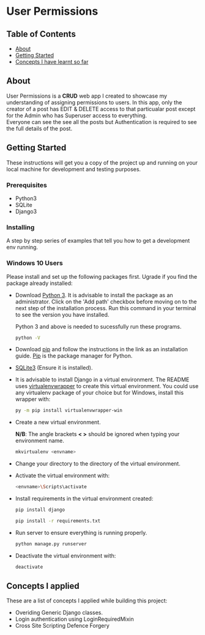 # User Permissions

## Table of Contents

- [About](#about)
- [Getting Started](#getting_started)
- [Concepts I have learnt so far](#concepts_learnt)

## About <a name = "about"></a>

User Permissions is a __CRUD__ web app I created to showcase my understanding of assigning permissions to users. In this app, only the creator of a post has EDIT & DELETE access to that particualar post except for the Admin who has Superuser access to everything.  
Everyone can see the see all the posts but Authentication is required to see the full details of the post.

## Getting Started <a name = "getting_started"></a>

These instructions will get you a copy of the project up and running on your local machine for development and testing purposes.  

### Prerequisites

- Python3 
- SQLite
- Django3

### Installing

A step by step series of examples that tell you how to get a development env running.

### Windows 10 Users

Please install and set up the following packages first. Ugrade if you find the package already installed:  
* Download [Python 3](https://www.python.org/downloads/). It is advisable to install the package as an administrator. Click on the 'Add path' checkbox before moving on to the next step of the installation process. Run this command in your terminal to see the version you have installed. 
   
    Python 3 and above is needed to sucessfully run these programs.

  ```sh
  python -V
  ```  
  
* Download [pip](https://pip.pypa.io/en/latest/installing) and follow the instructions in the link as an installation guide. [Pip](https://pip.pypa.io/en/latest/installing) is the package manager for Python.

* [SQLite3](https://sqlitebrowser.org/) (Ensure it is installed).

* It is advisable to install Django in a virtual environment. The README uses [virtualenvwrapper](https://virtualenvwrapper.readthedocs.io/en/latest/install.html#basic-installation) to create this virtual environment. You could use any virtualenv package of your choice but for Windows, install this wrapper with:

  ```sh
  py -m pip install virtualenvwrapper-win 
  ```
  
- Create a new virtual environment.  

   **N/B**: The angle brackets **< >** should be ignored when typing your environment name.

  ```sh
  mkvirtualenv <envname>
  ```
    

* Change your directory to the directory of the virtual environment.

- Activate the virtual environment with:

  ```sh
  <envname>\Scripts\activate
  ```
  
- Install requirements in the virtual environment created:
  
  ```sh
  pip install django 
  ```

  ```sh
  pip install -r requirements.txt
  ```

- Run server to ensure everything is running properly.

  ```sh
  python manage.py runserver
  ```

- Deactivate the virtual environment with:

  ```sh
  deactivate
  ```

## Concepts I applied  <a name="concepts_learnt" ></a>  
These are a list of concepts I applied while building this project:

- Overiding Generic Django classes.
- Login authentication using LoginRequiredMixin
- Cross Site Scripting Defence Forgery
